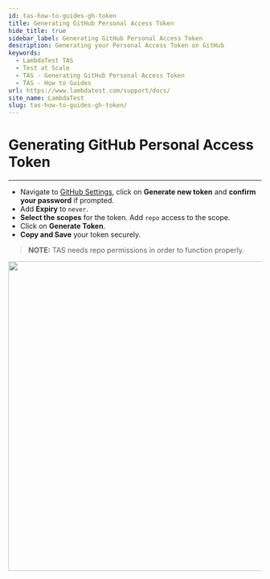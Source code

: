 ```yaml
---
id: tas-how-to-guides-gh-token
title: Generating GitHub Personal Access Token
hide_title: true
sidebar_label: Generating GitHub Personal Access Token
description: Generating your Personal Access Token on GitHub
keywords:
  - LambdaTest TAS
  - Test at Scale
  - TAS - Generating GitHub Personal Access Token
  - TAS - How to Guides
url: https://www.lambdatest.com/support/docs/
site_name: LambdaTest
slug: tas-how-to-guides-gh-token/
---
```


# Generating GitHub Personal Access Token
***
- Navigate to [GitHub Settings](https://github.com/settings/tokens), click on **Generate new token** and **confirm your password** if prompted.
- Add **Expiry** to `never`.
- **Select the scopes** for the token. Add `repo` access to the scope.
- Click on **Generate Token**.
- **Copy and Save** your token securely.

> **NOTE:** TAS needs repo permissions in order to function properly.

<p align="center">
<img loading="lazy" src={require('../assets/images/tas/how-to-guides/gh-token.gif').default} alt="Forking the repo and making account" width="1340" height="617" className="doc_img"/>
</p>